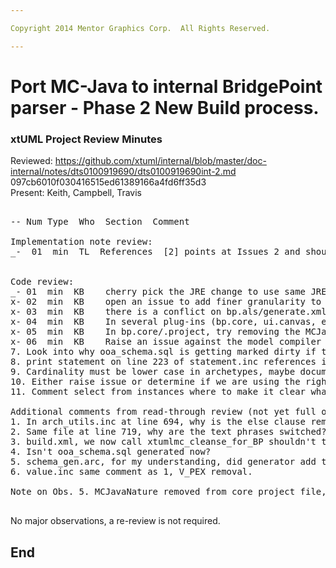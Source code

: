 ```yaml
---

Copyright 2014 Mentor Graphics Corp.  All Rights Reserved.

---
```


# Port MC-Java to internal BridgePoint parser - Phase 2 New Build process.
### xtUML Project Review Minutes

Reviewed:  https://github.com/xtuml/internal/blob/master/doc-internal/notes/dts0100919690/dts0100919690int-2.md  097cb6010f030416515ed61389166a4fd6ff35d3   
Present:  Keith, Campbell, Travis

<pre>

-- Num Type  Who  Section  Comment

Implementation note review:
_-  01  min  TL  References  [2] points at Issues 2 and should be 35
 

Code review:
_- 01  min  KB    cherry pick the JRE change to use same JRE as workspace
x- 02  min  KB    open an issue to add finer granularity to java pre-build output
x- 03  min  KB    there is a conflict on bp.als/generate.xml.  We think this is due to the change to the clean_sql target.  Back out this change.
x- 04  min  KB    In several plug-ins (bp.core, ui.canvas, etc), we want to add the gen/ folder and add a .gitignore that ignores the code_generation folder
x- 05  min  KB    In bp.core/.project, try removing the MCJavaNature and see if it still works.  Maybe remove from bp.internal.tools as well
x- 06  min  KB    Raise an issue against the model compiler pre-builder infrastructure to make it robust in the face of missing settings in build_settings.properties
7. Look into why ooa_schema.sql is getting marked dirty if the metamodel has not changed.
8. print statement on line 223 of statement.inc references incorrect line number.
9. Cardinality must be lower case in archetypes, maybe document this.   
10. Either raise issue or determine if we are using the right text phrases (preceeds vs succeeds)   
11. Comment select from instances where to make it clear what the function is generated (line 1044)   

Additional comments from read-through review (not yet full observations):
1. In arch_utils.inc at line 694, why is the else clause removed?
2. Same file at line 719, why are the text phrases switched?
3. build.xml, we now call xtumlmc_cleanse_for_BP shouldn't the file be cleansed by the client passing in the source sql data?
4. Isn't ooa_schema.sql generated now?
5. schema_gen.arc, for my understanding, did generator add the Order attribute for ordered elements?  If not why is it now added?  Also where does this list come from?  For instance why is R_REL getting the  Order addition?
6. value.inc same comment as 1, V_PEX removal.

Note on Obs. 5. MCJavaNature removed from core project file, build proceeds as normal. However, the Nature cannot be removed since the Eclipse infrastructure expects pre-builders to be associated with one. The other MC's all declare a Nature. 

</pre>
   
No major observations, a re-review is not required.
 
End
---
